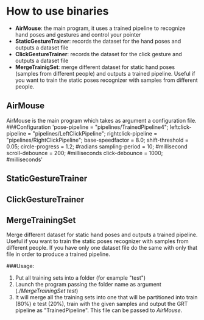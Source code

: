 How to use binaries
=======
 
* **AirMouse**: the main program, it uses a trained pipeline to recognize hand poses and gestures and control your pointer
* **StaticGestureTrainer**: records the dataset for the hand poses and outputs a dataset file
* **ClickGestureTrainer**: records the dataset for the click gesture and outputs a dataset file
* **MergeTrainigSet**: merge different dataset for static hand poses (samples from different people) and outputs a trained pipeline. Useful if you want to train the static poses recognizer with samples from different people.

AirMouse
--------
AirMouse is the main program which takes as argument a configuration file.
###Configuration
'pose-pipeline = "pipelines/TrainedPipeline4";
leftclick-pipeline = "pipelines/LeftClickPipeline";
rightclick-pipeline = "pipelines/RightClickPipeline";
base-speedfactor = 8.0;
shift-threshold = 0.05;
circle-progress = 1.2;		#radians
sampling-period = 10;		#millisecond
scroll-debounce = 200; 		#milliseconds
click-debounce = 1000;		#milliseconds'


StaticGestureTrainer
--------

ClickGestureTrainer
--------

MergeTrainingSet
--------
Merge different dataset for static hand poses and outputs a trained pipeline. Useful if you want to train the static poses recognizer with samples from different people. If you have only one dataset file do the same with only that file in order to produce a trained pipeline.

###Usage:
1. Put all training sets into a folder (for example "test")
2. Launch the program passing the folder name as argument (./*MergeTrainingSet test*)
3. It will merge all the training sets into one that will be partitioned into train (80%) e test (20%), train with the given samples and output  the GRT pipeline as "TrainedPipeline". This file can be passed to *AirMouse*.

